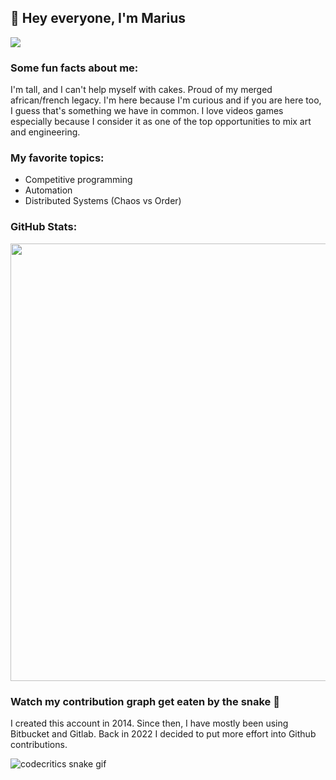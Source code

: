 ## 👋 Hey everyone, I'm Marius

![](https://github.com/Codecritics/Codecritics/blob/main/Images/Codecritics_board.png?raw=true)

### Some fun facts about me:
I'm tall, and I can't help myself with cakes.
Proud of my merged african/french legacy. 
I'm here because I'm curious and if you are here too, I guess that's something we have in common.
I love videos games especially because I consider it as one of the top opportunities to mix art and engineering.

### My favorite topics:
- Competitive programming
- Automation
- Distributed Systems (Chaos vs Order)

### GitHub Stats:

<img src="https://github-readme-streak-stats.herokuapp.com?user=Codecritics&theme=tokyonight" width="700">

### Watch my contribution graph get eaten by the snake 🐍
I created this account in 2014. Since then, I have mostly been using Bitbucket and Gitlab. Back in 2022 I decided 
to put more effort into Github contributions.
<!-- platane/snk works, it just puts it on a new branch -->
![codecritics snake gif](https://github.com/Codecritics/Codecritics/blob/output/github-contribution-grid-snake.svg)